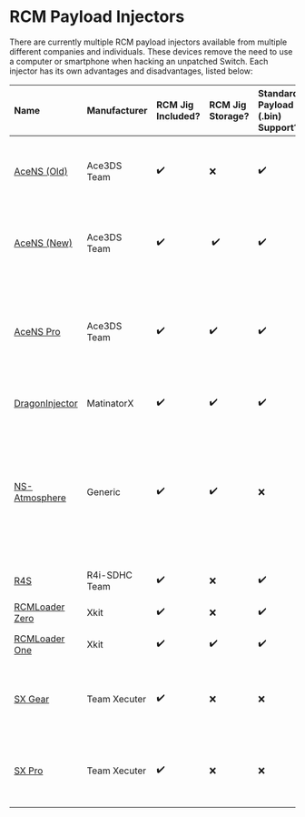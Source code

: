 # RCM Payload Injectors 

There are currently multiple RCM payload injectors available from multiple different companies and individuals. These devices remove the need to use a computer or smartphone when hacking an unpatched Switch. Each injector has its own advantages and disadvantages, listed below:

| Name | Manufacturer | RCM Jig Included? | RCM Jig Storage? | Standard Payload (.bin) Support? | Payload on SD Support? | Multi-Payload Support? | Battery Life | Recharge Time | Price (USD) | Misc Info 
|:-|:-|:-|:-|:-|:-|:-|:-|:-|:-|:-|
| [AceNS (Old)](../extras/img/rcm_injectors/AceNS(Old).jpg)        | Ace3DS Team   | ✔️ | ❌ | ✔️ | ❌                | ✔️ | N/A (Capacitors)                | 10 seconds                    | <s>$18.00</s>​ (**Discontinued**) | **Not Recommended:** Overpriced clone of the RCMLoader Zero |
| [AceNS (New)](../extras/img/rcm_injectors/AceNS(New).jpg)        | Ace3DS Team   | ✔️ |️ ✔️ | ✔️ | ❌                | ✔️ | 45mAh LiPo (~1000 injections)   | 1 hour                        | $17.50 | **Not Recommended:** Overpriced clone of the RCMLoader One |
| [AceNS Pro](../extras/img/rcm_injectors/AceNSPro.jpg)            | Ace3DS Team   | ✔️ | ✔️ | ✔️ | ✔️ (**Required**) | ❌ | 45mAh LiPo (~1000 injections)   | 1 hour                        | $42.90 | **Not Recommended:** Overpriced clone of the RCMLoader One with multiple features missing |
| [DragonInjector](../extras/img/rcm_injectors/DragonInjector.jpg) | MatinatorX    | ✔️ | ✔️ | ✔️ | ✔️ (**Required**) | ✔️ | 40mAh CR1612 (~4000 injections) | Non-Rechargeable (Replacable) | <s>$30.00</s>​ (**Discontinued**)  | Fits in the Switch's gamecard slot
| [NS-Atmosphere](../extras/img/rcm_injectors/NS-Atmosphere.jpg)   | Generic       | ✔️ | ✔️ | ❌ | ❌                | ❌ | 150mAh LiPo (>1000 injections)  | >1 hour                       | $13.15 | **Not Recommended:** Unsafe jig, overly bulky, changing payload requires installing a program, lack of .bin support complicates usage |
| [R4S](../extras/img/rcm_injectors/R4S.jpg)                       | R4i-SDHC Team | ✔️ | ❌ | ✔️ | ✔️                | ❌ | 120mAh LiPo (~1000 injections)  | 1 hour                        | $19.99 |
| [RCMLoader Zero](../extras/img/rcm_injectors/RCMLoaderZero.jpg)  | Xkit          | ✔️ | ❌ | ✔️ | ❌                |️ ✔️ | N/A (Capacitors)                | 10 seconds                    | <s>$5.99</s>​ (**Discontinued**)  |  
| [RCMLoader One](../extras/img/rcm_injectors/RCMLoaderOne.jpg)    | Xkit          | ✔️ | ✔️ | ✔️ | ❌                | ✔️ | 45mAh LiPo (~1000 injections)   | 1 hour                        | $9.99  |
| [SX Gear](../extras/img/rcm_injectors/SXGear.jpg)                | Team Xecuter  | ✔️ | ❌ | ❌ | ✔️ (**Required**) | ❌ | N/A (Supercapacitors)           | 5-10 seconds                  | $24.95 | **Not Recommended:** Lack of .bin support complicates usage
| [SX Pro](../extras/img/rcm_injectors/SXPro.jpg)                  | Team Xecuter  | ✔️ | ❌ | ❌ | ✔️ (**Required**) | ❌ | N/A (Supercapacitors)           | 5-10 seconds                  | $49.99 | **Not Recommended:** Lack of .bin support complicates usage
